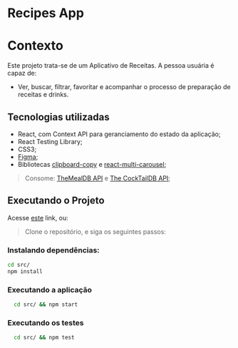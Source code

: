 # Recipes App

# Contexto

Este projeto trata-se de um Aplicativo de Receitas. A pessoa usuária é capaz de:

 - Ver, buscar, filtrar, favoritar e acompanhar o processo de preparação de receitas e drinks.

## Tecnologias utilizadas

 - React, com Context API para geranciamento do estado da aplicação;
 - React Testing Library;
 - CSS3; 
 - [Figma](https://www.figma.com/file/WatDxtKl7g54QxhDi9qdbq/App-Receitas?node-id=0%3A1);
 - Bibliotecas [clipboard-copy](https://www.npmjs.com/package/clipboard-copy) e [react-multi-carousel](https://www.npmjs.com/package/react-multi-carousel);
> Consome: [TheMealDB API](https://www.themealdb.com/) e [The CockTailDB API](https://www.thecocktaildb.com/api.php);

## Executando o Projeto

Acesse [este](https://caiocavalcante063.github.io/Recipes-App/) link, ou:

> Clone o repositório, e siga os seguintes passos:

### Instalando dependências:
```bash
cd src/
npm install
``` 
### Executando a aplicação

  ```bash
    cd src/ && npm start
  ```
 ### Executando os testes
 
  ```bash
    cd src/ && npm test
  ```
